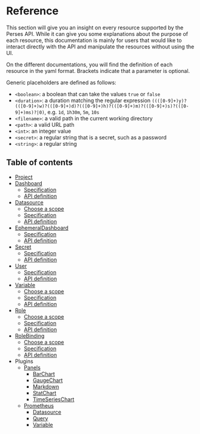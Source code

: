 # Reference

This section will give you an insight on every resource supported by the Perses API. While it can give you some
explanations about the purpose of each resource, this documentation is mainly for users that would like to interact
directly with the API and manipulate the resources without using the UI.

On the different documentations, you will find the definition of each resource in the yaml format.
Brackets indicate that a parameter is optional.

Generic placeholders are defined as follows:

- `<boolean>`: a boolean that can take the values `true` or `false`
- `<duration>`: a duration matching the regular
  expression `((([0-9]+)y)?(([0-9]+)w)?(([0-9]+)d)?(([0-9]+)h)?(([0-9]+)m)?(([0-9]+)s)?(([0-9]+)ms)?|0)`,
  e.g. `1d`, `1h30m`, `5m`, `10s`
- `<filename>`: a valid path in the current working directory
- `<path>`: a valid URL path
- `<int>`: an integer value
- `<secret>`: a regular string that is a secret, such as a password
- `<string>`: a regular string

## Table of contents

- [Project](./project.md)
- [Dashboard](./dashboard.md)
    - [Specification](./dashboard.md#dashboard-specification)
    - [API definition](./dashboard.md#api-definition)
- [Datasource](./datasource.md)
    - [Choose a scope](./datasource.md#choose-a-scope)
    - [Specification](./datasource.md#datasource-specification)
    - [API definition](./datasource.md#api-definition)
- [EphemeralDashboard](./ephemeral-dashboard.md)
    - [Specification](./ephemeral-dashboard.md#ephemeral-dashboard-specification)
    - [API definition](./ephemeral-dashboard.md#api-definition)
- [Secret](./secret.md)
    - [Specification](./secret.md#secret-specification)
    - [API definition](./secret.md#api-definition)
- [User](./user.md)
    - [Specification](./user.md#user-specification)
    - [API definition](./user.md#api-definition)
- [Variable](./variable.md)
    - [Choose a scope](./variable.md#choose-a-scope)
    - [Specification](./variable.md#variable-specification)
    - [API definition](./variable.md#api-definition)
- [Role](./role.md)
    - [Choose a scope](./datasource.md#choose-a-scope)
    - [Specification](./role.md#role-specification)
    - [API definition](./role.md#api-definition)
- [RoleBinding](./rolebinding.md)
    - [Choose a scope](./rolebinding.md#choose-a-scope)
    - [Specification](./rolebinding.md#rolebinding-specification)
    - [API definition](./rolebinding.md#api-definition)
- Plugins
    - [Panels](../plugins/panels.md)
        - [BarChart](../plugins/panels.md#barchart)
        - [GaugeChart](../plugins/panels.md#gaugechart)
        - [Markdown](../plugins/panels.md#markdown)
        - [StatChart](../plugins/panels.md#statchart)
        - [TimeSeriesChart](../plugins/panels.md#timeserieschart)
    - [Prometheus](../plugins/prometheus.md)
        - [Datasource](../plugins/prometheus.md#datasource)
        - [Query](../plugins/prometheus.md#query)
        - [Variable](../plugins/prometheus.md#variable)
